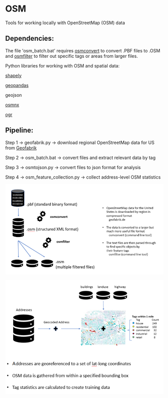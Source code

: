# OSM
Tools for working locally with OpenStreetMap (OSM) data

## Dependencies:

The file 'osm_batch.bat' requires [osmconvert](https://wiki.openstreetmap.org/wiki/Osmconvert#Download) to convert .PBF files to .OSM and [osmfilter](https://wiki.openstreetmap.org/wiki/Osmfilter#Download) to filter out specific tags or areas from larger files.

Python libraries for working with OSM and spatial data:

[shapely](https://shapely.readthedocs.io/en/latest/)

[geopandas](http://geopandas.org/install.html)

geojson

[osmnx](https://osmnx.readthedocs.io/en/stable/)

[ogr](https://gdal.org/python/)

## Pipeline:
Step 1 -> geofabrik.py -> download regional OpenStreetMap data for US from [Geofabrik](geofabrik.de)

Step 2 -> osm_batch.bat -> convert files and extract relevant data by tag

Step 3 -> osmtojson.py -> convert files to json format for analysis

Step 4 -> osm_feature_collection.py -> collect address-level OSM statistics

![Part 1:](osmpl1.png)

![Part 1:](osmpl2.png)
